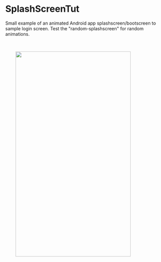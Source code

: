 # SplashScreenTut
Small example of an animated Android app splashscreen/bootscreen to sample login screen.
Test the "random-splashscreen" for random animations.

<a href="url"><img src="https://github.com/mansoldm/SplashScreen/blob/master/demo.gif" align="center" height="640" width="360" style="padding:32px"/>
